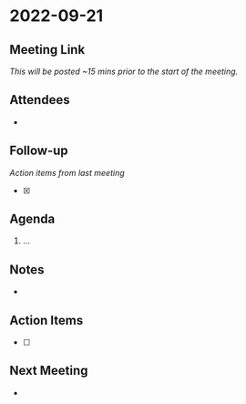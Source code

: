 # 2022-09-21

## Meeting Link

*This will be posted ~15 mins prior to the start of the meeting.*

## Attendees

- 

## Follow-up
*Action items from last meeting*

- [x]

## Agenda

1. ...

## Notes

-

## Action Items

- [ ]

## Next Meeting

-